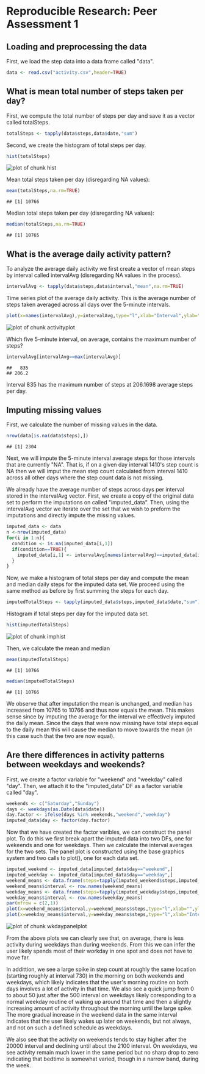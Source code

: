# Reproducible Research: Peer Assessment 1


## Loading and preprocessing the data
First, we load the step data into a data frame called "data".

```r
data <- read.csv("activity.csv",header=TRUE)
```

## What is mean total number of steps taken per day?
First, we compute the total number of steps per day and save it as a vector called totalSteps.

```r
totalSteps <- tapply(data$steps,data$date,"sum")
```
Second, we create the histogram of total steps per day.  

```r
hist(totalSteps)
```

![plot of chunk hist](./PA1_template_files/figure-html/hist.png) 

Mean total steps taken per day (disregarding NA values):

```r
mean(totalSteps,na.rm=TRUE)
```

```
## [1] 10766
```
Median total steps taken per day (disregarding NA values):

```r
median(totalSteps,na.rm=TRUE)
```

```
## [1] 10765
```
## What is the average daily activity pattern?
To analyze the average daily activity we first create a vector of mean steps by interval called intervalAvg (disregarding NA values in the process).

```r
intervalAvg <- tapply(data$steps,data$interval,"mean",na.rm=TRUE)
```

Time series plot of the average daily activity. This is the average number of steps taken averaged across all days over the 5-minute intervals.

```r
plot(x=names(intervalAvg),y=intervalAvg,type="l",xlab="Interval",ylab="Average Step Count", main="Average Daily Activity Pattern")
```

![plot of chunk activityplot](./PA1_template_files/figure-html/activityplot.png) 

Which five 5-minute interval, on average, contains the maximum number of steps?

```r
intervalAvg[intervalAvg==max(intervalAvg)]
```

```
##   835 
## 206.2
```
Interval 835 has the maximum number of steps at 206.1698 average steps per day.


## Imputing missing values
First, we calculate the number of missing values in the data.

```r
nrow(data[is.na(data$steps),])
```

```
## [1] 2304
```
Next, we will impute the 5-minute interval average steps for those intervals that are currently "NA". That is, if on a given day interval 1410's step count is NA then we will imput the mean step count calculated from interval 1410 across all other days where the step count data is not missing.

We already have the average number of steps across days per interval stored in the intervalAvg vector. First, we create a copy of the original data set to perform the imputations on called "imputed_data". Then, using the intervalAvg vector we iterate over the set that we wish to preform the imputations and directly impute the missing values. 

```r
imputed_data <- data
n <-nrow(imputed_data)
for(i in 1:n){
  condition <- is.na(imputed_data[i,1])
  if(condition==TRUE){
    imputed_data[i,1] <- intervalAvg[names(intervalAvg)==imputed_data[i,3]]
  }
}
```
Now, we make a histogram of total steps per day and compute the mean and median daily steps for the imputed data set. We proceed using the same method as before by first summing the steps for each day.

```r
imputedTotalSteps <- tapply(imputed_data$steps,imputed_data$date,"sum")
```
Histogram if total steps per day for the imputed data set.

```r
hist(imputedTotalSteps)
```

![plot of chunk imphist](./PA1_template_files/figure-html/imphist.png) 

Then, we calculate the mean and median

```r
mean(imputedTotalSteps)
```

```
## [1] 10766
```

```r
median(imputedTotalSteps)
```

```
## [1] 10766
```
We observe that after imputation the mean is unchanged, and median has increased from 10765 to 10766 and thus now equals the mean. This makes sense since by imputing the average for the interval we effectively imputed the daily mean. Since the days that were now missing have total steps equal to the daily mean this will cause the median to move towards the mean (in this case such that the two are now equal).

## Are there differences in activity patterns between weekdays and weekends?
First, we create a factor variable for "weekend" and "weekday" called "day". Then, we attach it to the "imputed_data" DF as a factor variable called "day".

```r
weekends <- c("Saturday","Sunday")
days <- weekdays(as.Date(data$date))
day.factor <- ifelse(days %in% weekends,"weekend","weekday")
imputed_data$day <- factor(day.factor)
```
Now that we have created the factor varibles, we can construct the panel plot. To do this we first break apart the imputed data into two DFs, one for wekeends and one for weekdays. Then we calculate the interval averages for the two sets. The panel plot is constructed using the base graphics system and two calls to plot(), one for each data set.

```r
imputed_weekend <- imputed_data[imputed_data$day=="weekend",]
imputed_weekday <- imputed_data[imputed_data$day=="weekday",]
weekend_means <- data.frame(steps=tapply(imputed_weekend$steps,imputed_weekend$interval,"mean"),day="weekend")
weekend_means$interval <- row.names(weekend_means)
weekday_means <- data.frame(steps=tapply(imputed_weekday$steps,imputed_weekday$interval,"mean"),day="weekday")
weekday_means$interval <- row.names(weekday_means)
par(mfrow = c(2,1))
plot(x=weekend_means$interval,y=weekend_means$steps,type="l",xlab="",ylab="Average Step Count", main="Weekend")
plot(x=weekday_means$interval,y=weekday_means$steps,type="l",xlab="Interval",ylab="Average Step Count", main="Weekday")
```

![plot of chunk wkdaypanelplot](./PA1_template_files/figure-html/wkdaypanelplot.png) 

From the above plots we can clearly see that, on average, there is less activity during weekdays than during weekends. From this we can infer the user likely spends most of their workday in one spot and does not have to move far.

In addittion, we see a large spike in step count at roughly the same location (starting roughly at interval 730) in the morning on both weekends and weekdays, which likely indicates that the user's morning routine on both days involves a lot of activity in that time. We also see a quick jump from 0 to about 50 just after the 500 interval on weekdays likely coresponding to a normal weekday routine of waking up around that time and then a slightly increasing amount of activity throughout the morning until the large spike. The more gradual increase in the weekend data in the same interval indicates that the user likely wakes up later on weekends, but not always, and not on such a defined schedule as weekdays. 

We also see that the activity on weekends tends to stay higher after the 20000 interval and declining until about the 2100 interval. On weekdays, we see activity remain much lower in the same period but no sharp drop to zero indicating that bedtime is somewhat varied, though in a narrow band, during the week.

